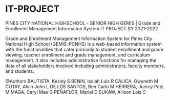 # IT-PROJECT
PINES CITY NATIONAL HIGHSCHOOL - SENIOR HIGH
GEMIS | Grade and Enrollment Management Information System 
IT PROJECT SY 2021-2022

Grade and Enrollment Management Information System for Pines City National High School (GEMIS-PCNHS) is a web-based information system with the functionalities that cater primarily to student enrollment and grade viewing, teacher enrollment and grade management, and curriculum management. It also includes administrative functions for managing the data of all stakeholders involved including administrators, faculty members, and students.

@Authors
BAUTISTA, Kesley S
BENIN, Isaiah Luis R
CALICA, Gwyneth M
CUTAY, Alvin John L
DE LOS SANTOS, Ben Carlo M
HERRERA, Juercy Pete M
MAGA, Caryl Mae G
PEÑAFLOR, Mariel D
SUKAW, Allison Lois C

